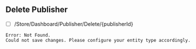 ## Delete Publisher
- [ ] /Store/Dashboard/Publisher/Delete/{publisherId}
```
Error: Not Found. 
Could not save changes. Please configure your entity type accordingly.
```
